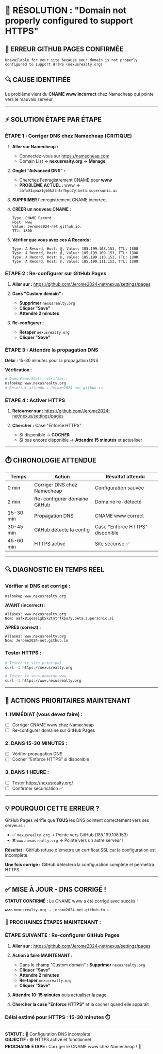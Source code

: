 # 🔧 RÉSOLUTION : "Domain not properly configured to support HTTPS"

## 🚨 ERREUR GITHUB PAGES CONFIRMÉE
```
Unavailable for your site because your domain is not properly configured to support HTTPS (nexusrealty.org)
```

## 🔍 CAUSE IDENTIFIÉE
Le problème vient du **CNAME www incorrect** chez Namecheap qui pointe vers le mauvais serveur.

---

## ⚡ SOLUTION ÉTAPE PAR ÉTAPE

### ÉTAPE 1 : Corriger DNS chez Namecheap (CRITIQUE)

1. **Aller sur Namecheap :**
   - Connectez-vous sur https://namecheap.com
   - Domain List → **nexusrealty.org** → **Manage**

2. **Onglet "Advanced DNS" :**
   - Cherchez l'enregistrement CNAME pour **www**
   - **PROBLÈME ACTUEL :** www → `aafx81qoaz1gb5k2tntrfkpu7y.beta.supersonic.ai`

3. **SUPPRIMER** l'enregistrement CNAME incorrect

4. **CRÉER un nouveau CNAME :**
   ```
   Type: CNAME Record
   Host: www
   Value: Jerome2024-net.github.io.
   TTL: 1800
   ```

5. **Vérifier que vous avez ces A Records :**
   ```
   Type: A Record, Host: @, Value: 185.199.108.153, TTL: 1800
   Type: A Record, Host: @, Value: 185.199.109.153, TTL: 1800
   Type: A Record, Host: @, Value: 185.199.110.153, TTL: 1800
   Type: A Record, Host: @, Value: 185.199.111.153, TTL: 1800
   ```

### ÉTAPE 2 : Re-configurer sur GitHub Pages

1. **Aller sur :** https://github.com/Jerome2024-net/nexus/settings/pages

2. **Dans "Custom domain" :**
   - **Supprimer** `nexusrealty.org`
   - **Cliquer "Save"**
   - **Attendre 2 minutes**

3. **Re-configurer :**
   - **Retaper** `nexusrealty.org`
   - **Cliquer "Save"**

### ÉTAPE 3 : Attendre la propagation DNS

**Délai :** 15-30 minutes pour la propagation DNS

**Vérification :**
```bash
# Dans PowerShell, vérifier :
nslookup www.nexusrealty.org
# Résultat attendu : Jerome2024-net.github.io
```

### ÉTAPE 4 : Activer HTTPS

1. **Retourner sur :** https://github.com/Jerome2024-net/nexus/settings/pages

2. **Chercher :** Case "Enforce HTTPS"
   - Si disponible → **COCHER**
   - Si pas encore disponible → **Attendre 15 minutes** et actualiser

---

## ⏱️ CHRONOLOGIE ATTENDUE

| Temps | Action | Résultat attendu |
|-------|--------|------------------|
| 0 min | Corriger DNS chez Namecheap | Configuration sauvée |
| 2 min | Re-configurer domaine GitHub | Domaine re-détecté |
| 15-30 min | Propagation DNS | CNAME www correct |
| 30-45 min | GitHub détecte la config | Case "Enforce HTTPS" disponible |
| 45-60 min | HTTPS activé | Site sécurisé ✅ |

---

## 🔍 DIAGNOSTIC EN TEMPS RÉEL

### Vérifier si DNS est corrigé :
```bash
nslookup www.nexusrealty.org
```

**AVANT (incorrect) :**
```
Aliases: www.nexusrealty.org
Nom: aafx81qoaz1gb5k2tntrfkpu7y.beta.supersonic.ai
```

**APRÈS (correct) :**
```
Aliases: www.nexusrealty.org  
Nom: Jerome2024-net.github.io
```

### Tester HTTPS :
```bash
# Tester le site principal
curl -I https://nexusrealty.org

# Tester le sous-domaine www
curl -I https://www.nexusrealty.org
```

---

## 🎯 ACTIONS PRIORITAIRES MAINTENANT

### 1. **IMMÉDIAT** (vous devez faire) :
- [ ] Corriger CNAME www chez Namecheap
- [ ] Re-configurer domaine sur GitHub Pages

### 2. **DANS 15-30 MINUTES** :
- [ ] Vérifier propagation DNS
- [ ] Cocher "Enforce HTTPS" si disponible

### 3. **DANS 1 HEURE** :
- [ ] Tester https://nexusrealty.org/
- [ ] Confirmer sécurisation ✅

---

## 💡 POURQUOI CETTE ERREUR ?

GitHub Pages vérifie que **TOUS** les DNS pointent correctement vers ses serveurs :
- ✅ `nexusrealty.org` → Pointe vers GitHub (185.199.108.153)
- ❌ `www.nexusrealty.org` → Pointe vers un autre serveur !

**Résultat :** GitHub refuse d'émettre un certificat SSL car la configuration est incomplète.

**Une fois corrigé :** GitHub détectera la configuration complète et permettra HTTPS.

---

## ✅ MISE À JOUR - DNS CORRIGÉ !

**STATUT CONFIRMÉ :** Le CNAME www a été corrigé avec succès !

```
www.nexusrealty.org → jerome2024-net.github.io ✅
```

### 🎯 PROCHAINES ÉTAPES MAINTENANT :

### ÉTAPE SUIVANTE : Re-configurer GitHub Pages

1. **Aller sur :** https://github.com/Jerome2024-net/nexus/settings/pages

2. **Action à faire MAINTENANT :**
   - Dans le champ "Custom domain" : **Supprimer** `nexusrealty.org`
   - **Cliquer "Save"**
   - **Attendre 2 minutes**
   - **Re-taper** `nexusrealty.org`
   - **Cliquer "Save"**

3. **Attendre 10-15 minutes** puis actualiser la page

4. **Chercher la case "Enforce HTTPS"** et la cocher quand elle apparaît

### Délai estimé pour HTTPS : **15-30 minutes** ⏱️

---

**STATUT :** 🔴 Configuration DNS incomplète  
**OBJECTIF :** 🟢 HTTPS activé et fonctionnel  
**PROCHAINE ÉTAPE :** Corriger le CNAME www chez Namecheap ! 🚀
